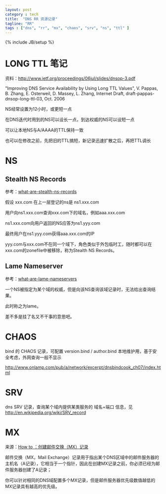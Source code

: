 ```yaml
---
layout: post
category : tech
title:  "DNS RR 资源记录"
tagline: "RR"
tags : ["dns", "rr", "mx", "chaos", "srv", "ns", "ttl" ] 
---
```

{% include JB/setup %}

# LONG TTL 笔记

资料：http://www.ietf.org/proceedings/06jul/slides/dnsop-3.pdf

"Improving DNS Service Availability by Using Long TTL Values", V. Pappas,  B. Zhang, E. Osterweil,  D. Massey,  L. Zhang, Internet Draft,  draft-pappas-dnsop-long-ttl-03,  Oct. 2006

NS经常设置为12小时，或更短一点

在DNS迭代时用到的NS可以设长一点，到达权威的NS可以设短一点

可以让本地NS与A/AAAA的TTL保持一致

也可以在修改之前，先把旧的TTL搞短，新记录迅速扩散之后，再把TTL调长 

# NS

## Stealth NS Records

参考：[what-are-stealth-ns-records](http://massivedns.com/blog/dns-report-tutorials/what-are-stealth-ns-records/)

假设 xxx.com 在上一层登记的ns是 ns1.xxx.com

用户向ns1.xxx.com查询xxx.com下的域名，例如aaa.xxx.com

ns1.xxx.com向用户返回的NS应答为ns1.yyy.com

最终用户在ns1.yyy.com获得aaa.xxx.com的IP

yyy.com与xxx.com不在同一个域下，角色类似于外包临时工，随时都可以在xxx.com的zonefile中被移除，称为Stealth NS Records。

## Lame Nameserver

参考：[what-are-lame-nameservers](http://massivedns.com/blog/dns-report-tutorials/what-are-lame-nameservers/)

一个NS被指定为某个域的权威，但是向该NS查询该域记录时，无法给出查询结果。

此时称之为lame。

差不多是挂了名又不干事的意思吧。 

# CHAOS

bind 的 CHAOS 记录，可配置 version.bind / author.bind 本地维护用，基于安全考虑，外网查询一般不显示

http://www.onlamp.com/pub/a/network/excerpt/dnsbindcook_ch07/index.html

# SRV

dns SRV 记录，查询某个域内提供某类服务的 域名+端口 信息，见 http://en.wikipedia.org/wiki/SRV_record

# MX

来源：[How to ：创建邮件交换（MX）记录](http://winsvr.org/info/info.php?sessid=&amp;infoid=22)

邮件交换（MX，Mail Exchange）记录用于指出某个DNS区域中的邮件服务器的主机名（A记录），它相当于一个指针，因此在创建MX记录之前，你必须已经为邮件服务器创建了A记录；

你可以针对相同的DNS域配置多个MX记录，但是邮件服务器优先级数值越低的MX记录具有越高的优先级。 

